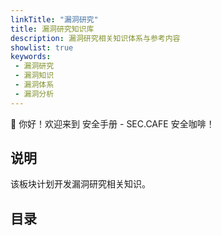 ```yaml
---
linkTitle: "漏洞研究"
title: 漏洞研究知识库
description: 漏洞研究相关知识体系与参考内容
showlist: true
keywords:
 - 漏洞研究
 - 漏洞知识
 - 漏洞体系
 - 漏洞分析
---
```


👋 你好！欢迎来到 安全手册 - SEC.CAFE 安全咖啡！

<!--more-->

## 说明

该板块计划开发漏洞研究相关知识。


## 目录

